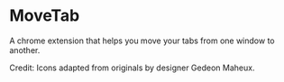 MoveTab
=======

A chrome extension that helps you move your tabs from one window to another. 

Credit: Icons adapted from originals by designer Gedeon Maheux.
